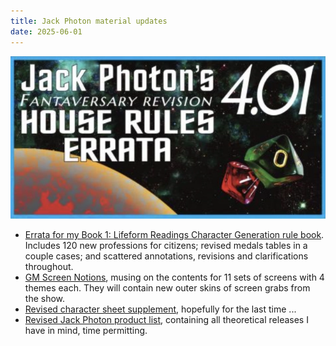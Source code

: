 ```yaml
---
title: Jack Photon material updates 
date: 2025-06-01
---
```

![Catain Photon 404](/images/PhotonJune.webp)

- [Errata for my Book 1: Lifeform Readings Character Generation rule book](https://archive.org/details/b-01-errata-250601). Includes 120 new professions for citizens; revised medals tables in a couple cases; and scattered annotations, revisions and clarifications throughout.
- [GM Screen Notions](https://archive.org/details/jp-gmscreen-notions), musing on the contents for 11 sets of screens with 4 themes each.  They will contain new outer skins of screen grabs from the show.
- [Revised character sheet supplement](https://archive.org/details/s-10-character-sheets-full-q-230101), hopefully for the last time ...
- [Revised Jack Photon product list](https://archive.org/details/jp-master-product-list), containing all theoretical releases I have in mind, time permitting.
